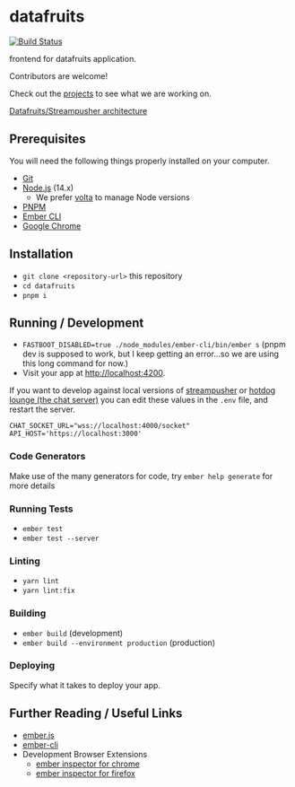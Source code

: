 # datafruits

[![Build Status](https://github.com/datafruits/datafruits/workflows/CI/badge.svg)](https://github.com/datafruits/datafruits/actions?workflow=CI)

frontend for datafruits application.

Contributors are welcome!

Check out the [projects](https://github.com/datafruits/datafruits/projects) to see what we are working on.

[Datafruits/Streampusher architecture](https://www.figma.com/file/jmC6tPMLhCX3RZGAQNGzKe/datafruits-streampusher-architecture?node-id=0%3A1)

## Prerequisites

You will need the following things properly installed on your computer.

* [Git](https://git-scm.com/)
* [Node.js](https://nodejs.org/) (14.x)
  - We prefer [volta](https://volta.sh/) to manage Node versions
* [PNPM](https://pnpm.io/)
* [Ember CLI](https://ember-cli.com/)
* [Google Chrome](https://google.com/chrome/)

## Installation

* `git clone <repository-url>` this repository
* `cd datafruits`
* `pnpm i`

## Running / Development

* `FASTBOOT_DISABLED=true ./node_modules/ember-cli/bin/ember s`  (pnpm dev is
  supposed to work, but I keep getting an error...so we are using this long
  command for now.)
* Visit your app at [http://localhost:4200](http://localhost:4200).

If you want to develop against local versions of
[streampusher](https://github.com/streampusher/) or [hotdog
lounge (the chat server)](https://github.com/datafruits/hotdog_lounge) you can
edit these values in the `.env` file, and restart the server.
```
CHAT_SOCKET_URL="wss://localhost:4000/socket"
API_HOST='https://localhost:3000'
```

### Code Generators

Make use of the many generators for code, try `ember help generate` for more details

### Running Tests

* `ember test`
* `ember test --server`

### Linting

* `yarn lint`
* `yarn lint:fix`

### Building

* `ember build` (development)
* `ember build --environment production` (production)

### Deploying

Specify what it takes to deploy your app.

## Further Reading / Useful Links

* [ember.js](https://emberjs.com/)
* [ember-cli](https://cli.emberjs.com/release/)
* Development Browser Extensions
  * [ember inspector for chrome](https://chrome.google.com/webstore/detail/ember-inspector/bmdblncegkenkacieihfhpjfppoconhi)
  * [ember inspector for firefox](https://addons.mozilla.org/en-US/firefox/addon/ember-inspector/)
